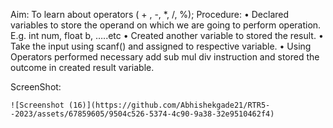 Aim: To learn about operators ( + , -, *, /, %);
Procedure: 
•	Declared variables to store the operand on which we are going to perform operation. E.g. int num, float b, …..etc
•	Created another variable to stored the result.
•	Take the input using scanf() and assigned to respective variable.
•	Using Operators performed necessary add sub mul div instruction and stored the outcome in created result variable.

ScreenShot:
	 
	
	![Screenshot (16)](https://github.com/Abhishekgade21/RTR5--2023/assets/67859605/9504c526-5374-4c90-9a38-32e9510462f4)
